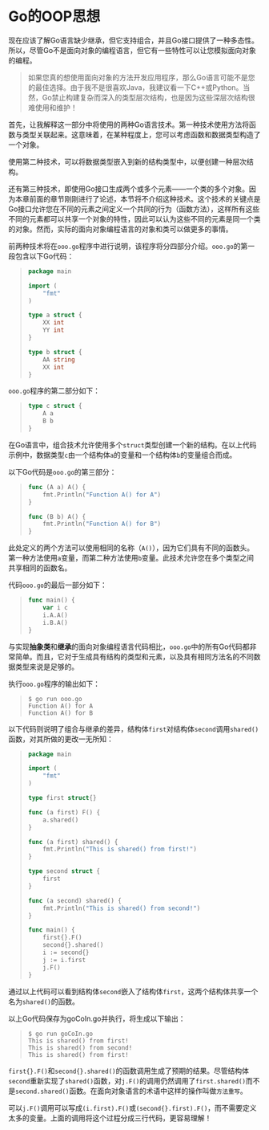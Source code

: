 # **Go的OOP思想**

现在应该了解Go语言缺少继承，但它支持组合，并且Go接口提供了一种多态性。所以，尽管Go不是面向对象的编程语言，但它有一些特性可以让您模拟面向对象的编程。

> 如果您真的想使用面向对象的方法开发应用程序，那么Go语言可能不是您的最佳选择。由于我不是很喜欢Java，我建议看一下C++或Python。当然，Go禁止构建复杂而深入的类型层次结构，也是因为这些深层次结构很难使用和维护！

首先，让我解释这一部分中将使用的两种Go语言技术。第一种技术使用方法将函数与类型关联起来。这意味着，在某种程度上，您可以考虑函数和数据类型构造了一个对象。

使用第二种技术，可以将数据类型嵌入到新的结构类型中，以便创建一种层次结构。

还有第三种技术，即使用Go接口生成两个或多个元素——一个类的多个对象。因为本章前面的章节刚刚进行了论述，本节将不介绍这种技术。这个技术的关键点是Go接口允许您在不同的元素之间定义一个共同的行为（函数方法），这样所有这些不同的元素都可以共享一个对象的特性，因此可以认为这些不同的元素是同一个类的对象。然而，实际的面向对象编程语言的对象和类可以做更多的事情。

前两种技术将在```ooo.go```程序中进行说明，该程序将分四部分介绍。```ooo.go```的第一段包含以下Go代码：

>```go
> package main
>
> import (
>     "fmt"
> )
>
> type a struct {
>     XX int
>     YY int
> }
>
> type b struct {
>     AA string
>     XX int
> }
>```

```ooo.go```程序的第二部分如下：

>```go
> type c struct {
>     A a
>     B b
> }
>```

在Go语言中，组合技术允许使用多个```struct```类型创建一个新的结构。在以上代码示例中，数据类型```c```由一个结构体```a```的变量和一个结构体```b```的变量组合而成。

以下Go代码是```ooo.go```的第三部分：

>```go
> func (A a) A() {
>     fmt.Println("Function A() for A")
> }
>
> func (B b) A() {
>     fmt.Println("Function A() for B")
> }
>```

此处定义的两个方法可以使用相同的名称（```A()```），因为它们具有不同的函数头。第一种方法使用```a```变量，而第二种方法使用```b```变量。此技术允许您在多个类型之间共享相同的函数名。

代码```ooo.go```的最后一部分如下：

>```go
> func main() {
>     var i c
>     i.A.A()
>     i.B.A()
> }
>```

与实现**抽象类**和**继承**的面向对象编程语言代码相比，```ooo.go```中的所有Go代码都非常简单。而且，它对于生成具有结构的类型和元素，以及具有相同方法名的不同数据类型来说是足够的。

执行```ooo.go```程序的输出如下：

>```shell
> $ go run ooo.go
> Function A() for A
> Function A() for B
>```

以下代码则说明了组合与继承的差异，结构体```first```对结构体```second```调用```shared()```函数，对其所做的更改一无所知：

>```go
> package main
> 
> import (
>     "fmt"
> )
> 
> type first struct{}
> 
> func (a first) F() {
>     a.shared()
> }
> 
> func (a first) shared() {
>     fmt.Println("This is shared() from first!")
> }
> 
> type second struct {
>     first
> }
> 
> func (a second) shared() {
>     fmt.Println("This is shared() from second!")
> }
> 
> func main() {
>     first{}.F()
>     second{}.shared()
>     i := second{}
>     j := i.first
>     j.F()
> }
>```

通过以上代码可以看到结构体```second```嵌入了结构体```first```，这两个结构体共享一个名为```shared()```的函数。

以上Go代码保存为goCoIn.go并执行，将生成以下输出：

>```shell
> $ go run goCoIn.go
> This is shared() from first!
> This is shared() from second!
> This is shared() from first!
>```

```first{}.F()```和```second{}.shared()```的函数调用生成了预期的结果。尽管结构体```second```重新实现了```shared()```函数，对```j.F()```的调用仍然调用了```first.shared()```而不是```second.shared()```函数。在面向对象语言的术语中这样的操作叫做```方法重写```。

可以```j.F()```调用可以写成```(i.first).F()```或```(second{}.first).F()```，而不需要定义太多的变量。上面的调用将这个过程分成三行代码，更容易理解！